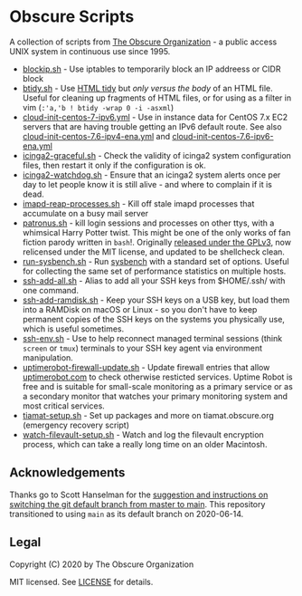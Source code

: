 Obscure Scripts
===============

A collection of scripts from [The Obscure Organization](https://www.obscure.org) - a public access UNIX system in continuous use since 1995.

* [blockip.sh](blockip.sh) - Use iptables to temporarily block an IP addreess or CIDR block
* [btidy.sh](btidy.sh) - Use [HTML tidy](https://www.html-tidy.org/) but <em>only versus the body</em> of an HTML file. Useful for cleaning up fragments of HTML files, or for using as a filter in vim (`:'a,'b ! btidy -wrap 0 -i -asxml`)
* [cloud-init-centos-7-ipv6.yml](cloud-init-centos-7-ipv6.yml) - Use in instance data for CentOS 7.x EC2 servers that are having trouble getting an IPv6 default route. See also
[cloud-init-centos-7.6-ipv4-ena.yml](cloud-init-centos-7.6-ipv4-ena.yml) and [cloud-init-centos-7.6-ipv6-ena.yml](cloud-init-centos-7.6-ipv4-ena.yml)
* [icinga2-graceful.sh](icinga2-graceful.sh) - Check the validity of icinga2 system configuration files, then restart it only if the configuration is ok.
* [icinga2-watchdog.sh](icinga2-watchdog.sh) - Ensure that an icinga2 system alerts once per day to let people know it is still alive - and where to complain if it is dead.
* [imapd-reap-processes.sh](imapd-reap-processes.sh) - Kill off stale imapd processes that accumulate on a busy mail server
* [patronus.sh](patronus.sh) - kill login sessions and processes on other ttys, with a whimsical Harry Potter twist. This might be one of the only works of fan fiction parody written in `bash`!. Originally [released under the GPLv3](https://obscurerichard.wordpress.com/2007/09/06/harry-potter-shell-script-fan-fiction-in-celebration-of-my-35th-birthday/), now relicensed under the MIT license, and updated to be shellcheck clean.
* [run-sysbench.sh](run-sysbench.sh) - Run [sysbench](https://github.com/akopytov/sysbench) with a standard set of options. Useful for collecting the same set of performance statistics on multiple hosts.
* [ssh-add-all.sh](ssh-add-ramdisk.sh) - Alias to add all your SSH keys from $HOME/.ssh/ with one command.
* [ssh-add-ramdisk.sh](ssh-add-ramdisk.sh) - Keep your SSH keys on a USB key, but load them into a RAMDisk on macOS or Linux - so you don't have to keep permanent copies of the SSH keys on the systems you physically use, which is useful sometimes.
* [ssh-env.sh](ssh-env.sh) - Use to help reconnect managed terminal sessions (think `screen` or `tmux`) terminals to your SSH key agent via environment manipulation.
* [uptimerobot-firewall-update.sh](uptimerobot-firewall-update.sh) - Update firewall entries that allow [uptimerobot.com](https://www.uptimerobot.com/) to check otherwise resticted services. Uptime Robot is free and is suitable for small-scale monitoring as a primary service or as a secondary monitor that watches your primary monitoring system and most critical services.
* [tiamat-setup.sh](tiamat-setup.sh) - Set up packages and more on tiamat.obscure.org (emergency recovery script)
* [watch-filevault-setup.sh](wuhatch-filevault-setup.sh) - Watch and log the filevault encryption process, which can take a really long time on an older Macintosh.

Acknowledgements
----------------
Thanks go to Scott Hanselman for the [suggestion and instructions on switching the git default branch from master to main](https://www.hanselman.com/blog/EasilyRenameYourGitDefaultBranchFromMasterToMain.aspx). This repository transitioned to using `main` as its default branch on 2020-06-14.

Legal
-----
Copyright (C) 2020 by The Obscure Organization

MIT licensed. See [LICENSE](LICENSE) for details.
